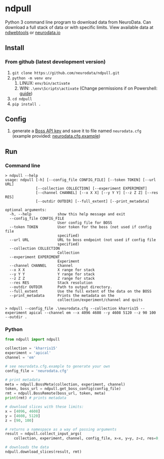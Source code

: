 # ndpull

Python 3 command line program to download data from NeuroData.  Can download a full stack of data or with specific limits.  View available data at [ndwebtools](https://ndwebtools.neurodata.io/) or [neurodata.io](https://neurodata.io/)

## Install

### From github (latest development version)

1. `git clone https://github.com/neurodata/ndpull.git`
1. `python -m venv env`
    1. LINUX: `env/bin/activate`
    1. WIN: `.\env\Scripts\activate` (Change permissions if on Powershell: [guide](https://virtualenv.pypa.io/en/stable/userguide/#activate-script))
1. `cd ndpull`
1. `pip install .`

## Config

1. generate a [Boss API key](https://api.boss.neurodata.io/v1/mgmt/token) and save it to file named `neurodata.cfg` (example provided: [neurodata.cfg.example](neurodata.cfg.example))

## Run

### Command line

```dos
> ndpull --help
usage: ndpull [-h] [--config_file CONFIG_FILE] [--token TOKEN] [--url URL]
              [--collection COLLECTION] [--experiment EXPERIMENT]
              [--channel CHANNEL] [--x X X] [--y Y Y] [--z Z Z] [--res RES]
              [--outdir OUTDIR] [--full_extent] [--print_metadata]

optional arguments:
  -h, --help            show this help message and exit
  --config_file CONFIG_FILE
                        User config file for BOSS
  --token TOKEN         User token for the boss (not used if config file
                        specified)
  --url URL             URL to boss endpoint (not used if config file
                        specified)
  --collection COLLECTION
                        Collection
  --experiment EXPERIMENT
                        Experiment
  --channel CHANNEL     Channel
  --x X X               X range for stack
  --y Y Y               Y range for stack
  --z Z Z               Z range for stack
  --res RES             Stack resolution
  --outdir OUTDIR       Path to output directory.
  --full_extent         Use the full extent of the data on the BOSS
  --print_metadata      Prints the metadata on the
                        collection/experiment/channel and quits
```

```dos
> ndpull --config_file .\neurodata.cfg --collection kharris15 --experiment apical --channel em --x 4096 4608 --y 4608 5120 --z 90 100 --outdir .
```

### Python

```python
from ndpull import ndpull

collection = 'kharris15'
experiment = 'apical'
channel = 'em'

# see neurodata.cfg.example to generate your own
config_file = 'neurodata.cfg'

# print metadata
meta = ndpull.BossMeta(collection, experiment, channel)
token, boss_url = ndpull.get_boss_config(config_file)
rmt = ndpull.BossRemote(boss_url, token, meta)
print(rmt) # prints metadata

# download slices with these limits:
x = [4096, 4608]
y = [4608, 5120]
z = [90, 100]

# returns a namespace as a way of passing arguments
result = ndpull.collect_input_args(
    collection, experiment, channel, config_file, x=x, y=y, z=z, res=0, outdir='./')

# downloads the data
ndpull.download_slices(result, rmt)
```
